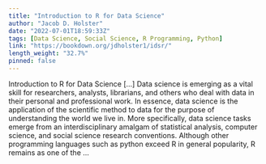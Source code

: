 ```yaml
---
title: "Introduction to R for Data Science"
author: "Jacob D. Holster"
date: "2022-07-01T18:59:33Z"
tags: [Data Science, Social Science, R Programming, Python]
link: "https://bookdown.org/jdholster1/idsr/"
length_weight: "32.7%"
pinned: false
---
```


Introduction to R for Data Science [...] Data science is emerging as a vital skill for researchers, analysts, librarians, and others who deal with data in their personal and professional work. In essence, data science is the application of the scientific method to data for the purpose of understanding the world we live in. More specifically, data science tasks emerge from an interdisciplinary amalgam of statistical analysis, computer science, and social science research conventions. Although other programming languages such as python exceed R in general popularity, R remains as one of the ...
